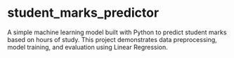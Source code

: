 # student_marks_predictor
 A simple machine learning model built with Python to predict student marks based on hours of study. This project demonstrates data preprocessing, model training, and evaluation using Linear Regression.
